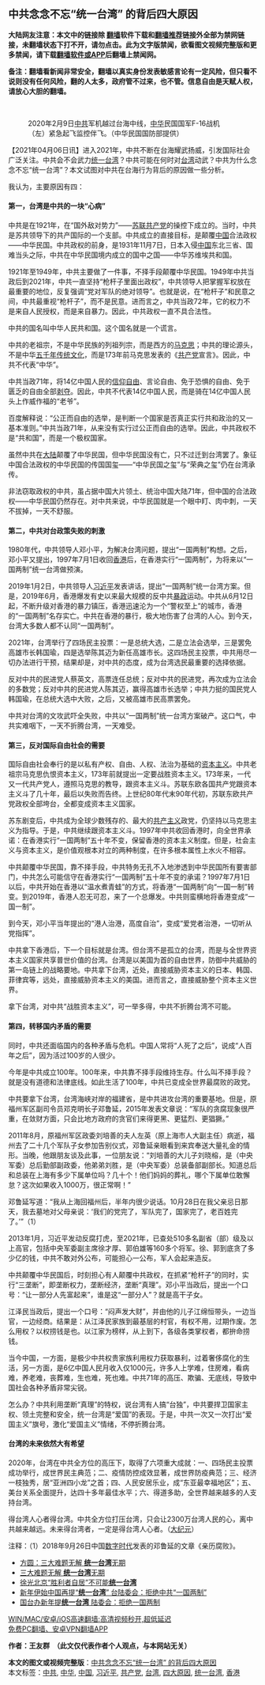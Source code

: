  <h2>中共念念不忘“统一台湾” 的背后四大原因</h2> <p class="notice"><b>大陆网友注意：本文中的链接除 <a href="https://github.com/bannedbook/fanqiang" >翻墙</a>软件下载和<a href="https://github.com/killgcd/justmysocks/blob/master/README.md">翻墙推荐</a>链接外全部为禁网链接，未翻墙状态下打不开，请勿点击。此为文字版禁闻，欲看图文视频完整版和更多禁闻，请下载<a href="https://github.com/bannedbook/fanqiang">翻墙软件或APP</a>后翻墙上禁闻网。</p><p>备注：翻墙看新闻非常安全，翻墙以真实身份发表敏感言论有一定风险，但只看不说则没有任何风险，翻的人太多，政府管不过来，也不管。信息自由是天赋人权，请放心大胆的翻墙。</b></p>  <div class="entry"> <br /> <figure><a href="https://i2.wp.com/upload-images-bucket-v64rleca837do.s3.eu-west-1.amazonaws.com/wp-content/uploads/2021/02/19194810/40e0b11d25744d0271952a6f50f47e77-600x400-3-800x450-1.jpg?fit=800%2C450&#038;ssl=1" data-caption="2020年2月9日中共军机越过台海中线，中华民国国军F-16战机（左）紧急起飞监控伴飞。（中华民国国防部提供）"></a><figcaption class="wp-caption-text">2020年2月9日<a href="https://www.bannedbook.org/bnews/tag/%e4%b8%ad%e5%85%b1/" class="st_tag internal_tag" rel="tag" title="标签 中共 下的日志">中共</a>军机越过台海中线，<a href="https://www.bannedbook.org/bnews/tag/%E4%B8%AD%E5%8D%8E/" class="st_tag internal_tag" rel="tag" title="标签 中华 下的日志">中华</a>民国国军F-16战机（左）紧急起飞监控伴飞。（中华民国国防部提供）</figcaption></figure> <p>【2021年04月06日讯】进入2021年，中共不断在台海耀武扬威，引发国际社会广泛关注。中共会不会武力<a href="https://www.bannedbook.org/bnews/tag/%E7%BB%9F%E4%B8%80%E5%8F%B0%E6%B9%BE/" class="st_tag internal_tag" rel="tag" title="标签 统一台湾 下的日志">统一台湾</a>？中共可能在何时对<a href="https://www.bannedbook.org/bnews/tag/%e5%8f%b0%e6%b9%be/" class="st_tag internal_tag" rel="tag" title="标签 台湾 下的日志">台湾</a>动武？中共为什么念念不忘“统一台湾”？本文试图对中共在台海行为背后的原因做一些分析。</p> <p>我认为，主要原因有四：</p> <h4><strong>第一，台湾是中共的一块“心病”</strong></h4> <p>中共是在1921年，在“国外敌对势力”——<span class='wp_keywordlink'><a href="https://www.bannedbook.org/forum2/topic1409.html" title="苏联共产党九十三年（沈志华）" target="_blank">苏联共产党</a></span>的操控下成立的。当时，中共是苏共领导下的共产国际的一个支部。中共成立的直接目标，是颠覆<span class='wp_keywordlink_affiliate'><a href="https://www.bannedbook.org/" title="中国" target="_blank">中国</a></span>合法政权——中华民国。中共政权的前身，是1931年11月7日，日本入侵<a href="https://www.bannedbook.org/bnews/tag/%E4%B8%AD%E5%9B%BD/" class="st_tag internal_tag" rel="tag" title="标签 中国 下的日志">中国</a>东北三省、国难当头之际，中共在中华民国境内成立的国中之国——中华苏维埃共和国。</p> <p>1921年至1949年，中共主要做了一件事，不择手段颠覆中华民国。1949年中共当政后到2021年，中共一直坚持“枪杆子里面出政权”，中共领导人把掌握军权放在最重要的地位，反复强调“党对军队的绝对领导”。也就是说，在“枪杆子”和民意之间，中共最重视“枪杆子”，而不是民意。进而言之，中共当政72年，它的权力不是来自人民授权，而是来自暴力。因此，中共政权一直不具合法性。</p> <p>中共的国名叫中华人民共和国。这个国名就是一个谎言。</p> <p>中共的老祖宗，不是中华民族的列祖列宗，而是西方的<span class='wp_keywordlink'><a href="https://www.bannedbook.org/forum2/topic105.html" title="《马克思的成魔之路》" target="_blank">马克思</a></span>；中共的理论源头，不是中华<span class='wp_keywordlink'><a href="https://www.bannedbook.org/forum24/topic769.html" title="上下五千年历史真貌" target="_blank">五千年</a></span><span class='wp_keywordlink_affiliate'><a href="https://www.bannedbook.org/bnews/tculture/" title="传统文化" target="_blank">传统文化</a></span>，而是173年前马克思发表的《<a href="https://www.bannedbook.org/bnews/tag/%e5%85%b1%e4%ba%a7%e5%85%9a/" class="st_tag internal_tag" rel="tag" title="标签 共产党 下的日志">共产党</a>宣言》。因此，中共不代表“中华”。</p> <p>中共当政71年，将14亿中国人民的<span class='wp_keywordlink'><a href="https://www.bannedbook.org/forum11/topic307.html" title="禁片：在中国宗教信仰自由吗？" target="_blank">信仰自由</a></span>、言论自由、免于恐惧的自由、免于匮乏的自由全部<span class='wp_keywordlink'><a href="https://www.bannedbook.org/forum2/topic21.html" title="《剥夺》 黄建民 著" target="_blank">剥夺</a></span>。因此，中共不代表14亿中国人民，而是骑在14亿中国人民头上作威作福的“老爷”。</p> <p>百度解释说：“公正而自由的选举，是判断一个国家是否真正实行共和政治的又一基本准则。”中共当政71年，从来没有实行过公正而自由的选举。因此，中共政权不是“共和国”，而是一个极权国家。</p> <p>虽然中共在<span class='wp_keywordlink_affiliate'><a href="https://www.bannedbook.org/" title="大陆" target="_blank">大陆</a></span>颠覆了中华民国，但中华民国没有亡，只不过迁到台湾罢了。象征中国合法政权的中华民国的传国国玺——“中华民国之玺”与“荣典之玺”仍在台湾承传。</p>  <p>非法窃取政权的中共，虽占据中国大片领土、统治中国大陆71年，但中国的合法政权——中华民国仍然存在。对中共来说，中华民国就是一个眼中盯、肉中刺，一天不拔掉，一天不舒服。</p> <h4><strong>第二，中共对台政策失败的刺激</strong></h4> <p>1980年代，中共领导人邓小平，为解决台湾问题，提出“一国两制”构想。之后，邓小平又提出，1997年7月1日收回<a href="https://www.bannedbook.org/bnews/tag/%e9%a6%99%e6%b8%af/" class="st_tag internal_tag" rel="tag" title="标签 香港 下的日志">香港</a>后，在香港实行“一国两制”，为将来以“一国两制”统一台湾做预演。</p> <p>2019年1月2日，中共领导人<a href="https://www.bannedbook.org/bnews/tag/%e4%b9%a0%e8%bf%91%e5%b9%b3/" class="st_tag internal_tag" rel="tag" title="标签 习近平 下的日志">习近平</a>发表讲话，提出“一国两制”统一台湾方案。但是，2019年6月，香港爆发有史以来最大规模的反中共<span class='wp_keywordlink'><a href="https://www.bannedbook.org/forum11/topic276.html" title="禁片：评中国共产党的暴政" target="_blank">暴政</a></span>运动。中共从6月12日起，不断升级对香港的暴力镇压，香港迅速沦为一个“警权至上”的城市，香港的“一国两制”名存实亡。中共在香港的暴行，极大地伤害了台湾的人心。到今天，台湾大多数人都不认同“一国两制”。</p> <p>2021年，台湾举行了四场民主投票：一是总统大选，二是立法会选举，三是罢免高雄市长韩国瑜，四是选举陈其迈为新任高雄市长。这四场民主投票，中共用尽一切办法进行干预，结果却是，对中共的态度，成为台湾选民最重要的选择依据。</p> <p>反对中共的民进党人蔡英文，高票连任总统；反对中共的民进党，再次成为立法会的多数党；反对中共的民进党人陈其迈，赢得高雄市长选举；中共力挺的国民党人韩国瑜，在总统大选中大败，之后，又被高雄市民高票罢免。</p> <p>中共对台湾的文攻武吓全失败，中共以“一国两制”统一台湾方案破产。这口气，中共实难咽下，一天不折腾台湾，一天难受。</p> <h4><strong>第三，反对国际自由社会的需要</strong></h4> <p>国际自由社会奉行的是以私有产权、自由、人权、法治为基础的<span class='wp_keywordlink'><a href="https://www.bannedbook.org/forum2/topic920.html" title="资本主义与自由" target="_blank">资本主义</a></span>。中共老祖宗马克思仇恨资本主义，173年前就提出一定要战胜资本主义。173年来，一代又一代共产党人，遵照马克思的教导，跟资本主义斗。苏联东欧各国共产党跟资本主义斗了几十年，最后以失败而告终。上世纪80年代末90年代初，苏联东欧共产党政权全部垮台，全都变成资本主义国家。</p> <p>苏东剧变后，中共成为全球少数残存的、最大的<span class='wp_keywordlink'><a href="https://www.bannedbook.org/forum2/topic6177.html" title="《共产主义的终极目的》" target="_blank">共产主义</a></span>政党，仍坚持以马克思主义为指导。于是，中共继续跟资本主义斗。1997年中共收回香港时，向全世界承诺：在香港实行“一国两制”五十年不变，保留香港的资本主义制度。但是，社会主义与资本主义，是价值观根本对立的两种制度，在许多根本属性上水火不相容。</p> <p>中共颠覆中华民国，靠不择手段，中共特务无孔不入地渗透到中华民国所有要害部门，中共怎么可能信守在香港实行“一国两制”五十年不变的承诺？1997年7月1日以后，中共开始在香港以“温水煮青蛙”的方式，将香港“一国两制”向“一国一制”转变。到2019年，香港人忍无可忍，来了一个总爆发。中共则蛮横地将香港变成“一国一制”。</p>  <p>到今天，邓小平当年提出的“港人治港，高度自治”，变成“爱党者治港，一切听从党指挥”。</p> <p>中共拿下香港后，下一个目标就是台湾。但台湾不是孤立的台湾，而是与全世界资本主义国家共享普世价值的台湾。台湾是以美国为首的自由世界，防御中共威胁的第一岛链上的战略要地。中共拿下台湾，近处，直接威胁资本主义的日本、韩国、菲律宾等，远处，直接威胁资本主义的美国。进而言之，直接威胁整个资本主义世界。</p> <p>拿下台湾，对中共“战胜资本主义”，可一举多得，中共不折腾台湾不可能。</p> <h4><strong>第四，转移国内矛盾的需要</strong></h4> <p>同时，中共还面临国内的各种矛盾与危机。中国人常将“人死了之后”，说成“人百年之后”，因为活过100岁的人很少。</p> <p>今年是中共成立100年。100年来，中共靠不择手段维持生存。什么叫不择手段？就是没有道德和法律底线。如此生活了100年，中共已变成全世界最腐败的政党。</p> <p>中共要拿下台湾，台湾海峡对岸的福建省，是中共进攻台湾的重要基地。但是，原福州军区副司令员邓克明长子邓鲁延，2015年发表文章说：“军队的贪腐现象很严重，在敛财方面，只会比地方政府的贪官们来得更黑、更猛烈、更猖獗。”</p> <p>2011年8月，原福州军区政委刘培善的夫人左英（原上海市人大副主任）病逝，福州去了二十几个军队子女参加告别仪式，邓鲁延亲眼看到来宾奉送大量礼金的情形。当晚，他跟朋友谈及此事，一位朋友说：“刘培善的大儿子刘晓榕，是（中央军委）总后勤部副政委，他弟弟刘胜，是（中央军委）总装备部副部长。知道总后和总装在上海有多少下属单位吗？几十个！他们妈妈的葬礼，哪个下属单位敢懈怠？这次如果收入1000万，很正常啊！”</p> <p>邓鲁延写道：“我从上海回福州后，半年内很少说话。10月28日在我父亲忌日那天，我去墓地对父母亲说：‘我们的党完了，军队完了，国家完了，老百姓完了。’”（1）</p> <p>2013年1月，习近平发动反腐打虎，至2021年，已查处510多名副省（部）级及以上高官，包括中央军委副主席徐才厚、郭伯雄等160多个将军。徐、郭到底贪了多少亿的钱，中共不敢对外公布，可能担心一公布，军人会起来造反。</p>  <p>中共颠覆中华民国后，时刻担心有人颠覆中共政权，在抓紧“枪杆子”的同时，实行“三垄断”，即垄断权力，垄断经济，垄断“真理”。邓小平当政后，提出一个口号：“让一部分人先富起来”，谁是这“一部分人”？就是高干子女。</p> <p>江泽民当政后，提出一个口号：“闷声发大财”，并由他的儿子江绵恒带头，一边当官，一边经商。结果是：从江泽民家族到最基层的村官，有权不用，过期作废。怎么用权？以权捞钱是也。以江家为榜样，从上到下，各级各类掌权者，都拚命捞钱。</p> <p>当今中国，一方面，是极少中共权贵家族利用权力获取暴利，过着奢侈腐化的生活，另一方面，是6亿中国人民月收入仅1000元，许多人上学难，住房难，看病难，养老难，丧葬难，生也难，死也难。中共71年的高压、欺骗、无底线，导致中国社会各种矛盾非常尖锐。</p> <p>怎么办？中共利用垄断“真理”的特权，说台湾有人搞“台独”，中共要捍卫国家主权、领土完整和安全，统一台湾是“爱国”的表现。于是，中共一次又一次打出“爱国主义”旗号，激化“爱国主义”情绪，不停折腾台湾。</p> <h4><strong>台湾的未来依然大有希望</strong></h4> <p>2020年，台湾在中共全方位的高压下，取得了六项重大成就：一、四场民主投票成功举行，成世界民主典范；二、疫情防控成效显著，成世界防疫典范；三、经济一枝独秀，居“亚洲四小龙”之首；四、人民安居乐业，成“东亚最幸福地区”；五、美台关系全面提升，达四十多年最佳水平；六、得道多助，全世界越来越多的人支持台湾。</p> <p>得台湾人心者得台湾。中共全方位打压台湾，只会让2300万台湾人民的心，离中共越来越远。未来得台湾者，一定是得台湾人心者。（<span class='wp_keywordlink_affiliate'><a href="http://www.epochtimes.com/" title="大纪元" target="_blank">大纪元</a></span>）</p> <p>注释：（1）2018年9月26日中国<span class='wp_keywordlink_affiliate'><a href="https://chinadigitaltimes.net/chinese/" title="中国数字时代" target="_blank">数字时代</a></span>发表的邓鲁延的文章《亲历腐败》。</p> <ul class='op-related-articles' title='相关阅读'> <li><a href='https://www.bannedbook.org/bnews/comments/20210207/1483114.html' target='_blank'>方圆：三大难题无解 <b>统一台湾</b>无期</a></li> <li><a href='https://www.bannedbook.org/bnews/ssgc/20210206/1482824.html' target='_blank'>三大难题无解 <b>统一台湾</b>无期</a></li> <li><a href='https://www.bannedbook.org/bnews/baitai/20210107/1462836.html' target='_blank'>徐光北京“胜利者自居”不可能<b>统一台湾</b></a></li> <li><a href='https://www.bannedbook.org/bnews/headline/20210103/1460362.html' target='_blank'>新年伊始中国再提“<b>统一台湾</b>” 台陆委会：拒绝中共“一国两制”</a></li> <li><a href='https://www.bannedbook.org/bnews/cbnews/20210102/1459729.html' target='_blank'>国台办新年提<b>统一台湾</b> 陆委会：拒绝一国两制</a></li> </ul> <p class="texttj"> <a href="https://github.com/bannedbook/fanqiang/wiki/V2ray%E6%9C%BA%E5%9C%BA" target="_blank">WIN/MAC/安卓/iOS高速翻墙:高清视频秒开,超低延迟</a><br/> <a href="https://github.com/bannedbook/fanqiang/wiki/%E7%A6%81%E9%97%BB%E7%BD%91%E5%AE%89%E5%8D%93%E7%BF%BB%E5%A2%99%E6%96%B0%E9%97%BBAPP" target="_blank">免费PC翻墙、安卓VPN翻墙APP</a></p><p><strong>作者：王友群  （此文仅代表作者个人观点，与本网站无关）</strong></p> <a name='sharetosocial'></a>       <div><b>本文的图文或视频完整版</b>：<a href='https://www.bannedbook.org/bnews/comments/20210407/1521165.html'>中共念念不忘“统一台湾” 的背后四大原因</a></div>  </div><!--END ENTRY--> <div class="postfooter"> <div>本文标签：<a href="https://www.bannedbook.org/bnews/tag/%e4%b8%ad%e5%85%b1/" rel="tag">中共</a>, <a href="https://www.bannedbook.org/bnews/tag/%E4%B8%AD%E5%8D%8E/" rel="tag">中华</a>, <a href="https://www.bannedbook.org/bnews/tag/%E4%B8%AD%E5%9B%BD/" rel="tag">中国</a>, <a href="https://www.bannedbook.org/bnews/tag/%e4%b9%a0%e8%bf%91%e5%b9%b3/" rel="tag">习近平</a>, <a href="https://www.bannedbook.org/bnews/tag/%e5%85%b1%e4%ba%a7%e5%85%9a/" rel="tag">共产党</a>, <a href="https://www.bannedbook.org/bnews/tag/%e5%8f%b0%e6%b9%be/" rel="tag">台湾</a>, <a href="https://www.bannedbook.org/bnews/tag/%E5%9B%9B%E5%A4%A7%E5%8E%9F%E5%9B%A0/" rel="tag">四大原因</a>, <a href="https://www.bannedbook.org/bnews/tag/%E7%BB%9F%E4%B8%80%E5%8F%B0%E6%B9%BE/" rel="tag">统一台湾</a>, <a href="https://www.bannedbook.org/bnews/tag/%e9%a6%99%e6%b8%af/" rel="tag">香港</a></div>  </div><!--END POSTFOOTER--> 